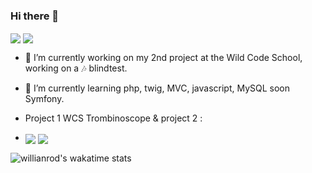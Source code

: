 ### Hi there 👋

  <img align="center" src="https://github-readme-stats.vercel.app/api?username=trueChoan&show_icons=true&hide=issues&theme=highcontrast" /> <img align="center" src="https://github-readme-stats.vercel.app/api/top-langs/?username=truechoan&theme=highcontrast&layout=compac" />


- 🔭 I’m currently working on my 2nd project at the Wild Code School, working on a 🎶 blindtest.<br> 
- 🌱 I’m currently learning php, twig, MVC, javascript, MySQL soon Symfony.

- Project 1 WCS Trombinoscope & project 2 : <br>
-  <img align="center" src="https://github-readme-stats.vercel.app/api/pin/?username=marysar&repo=Trombinoscope&show_owner=true&theme=highcontrast" /> <img align="center" src="https://github-readme-stats.vercel.app/api/pin/?username=WildCodeSchool&repo=2022-03-php-remotefr-p2-blind-test&show_owner=true&theme=highcontrast" /> 
 


<!--
**trueChoan/trueChoan** is a ✨ _special_ ✨ repository because its `README.md` (this file) appears on your GitHub profile.
https://github.com/anuraghazra/github-readme-stats
Here are some ideas to get you started:

- 🔭 I’m currently working on ...
- 🌱 I’m currently learning ...
- 👯 I’m looking to collaborate on ...
- 🤔 I’m looking for help with ...
- 💬 Ask me about ...
- 📫 How to reach me: ...
- 😄 Pronouns: ...
- ⚡ Fun fact: ...
-->
![willianrod's wakatime stats](https://github-readme-stats.vercel.app/api/wakatime?username=truechoan&theme=highcontrast)
